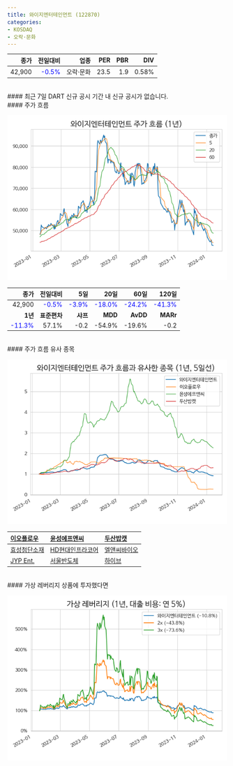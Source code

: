 ```yaml
---
title: 와이지엔터테인먼트 (122870)
categories:
- KOSDAQ
- 오락·문화
---
```


|**종가**|**전일대비**|**업종**|**PER**|**PBR**|**DIV**|
|-------:|-----------:|-------:|------:|------:|------:|
|42,900|<span style="color: blue">-0.5%</span>|오락·문화|23.5|1.9|0.58%|

<!-- more -->

<br>
#### 최근 7일 DART 신규 공시<a id="dart"></a>
기간 내 신규 공시가 없습니다.

<br>
#### 주가 흐름<a id="price"></a>

![122870](/assets/images/stock/122870.png)

|**종가**|**전일대비**|**5일**|**20일**|**60일**|**120일**|
|-------:|-----------:|------:|-------:|-------:|--------:|
| 42,900 | <span style="color: blue">-0.5%</span> | <span style="color: blue">-3.9%</span> | <span style="color: blue">-18.0%</span> | <span style="color: blue">-24.2%</span> | <span style="color: blue">-41.3%</span> |
|**1년**|**표준편차**|**샤프**|**MDD**|**AvDD**|**MARr**|
| <span style="color: blue">-11.3%</span> | 57.1% | -0.2 | -54.9% | -19.6% | -0.2 |

<br>
#### 주가 흐름 유사 종목<a id="corr"></a>

![122870](/assets/images/stock/122870_corr.png)

| [이오플로우](/294090/) | [윤성에프앤씨](/372170/) | [두산밥캣](/241560/) |
|:---------------------------------------|:---------------------------------------|:---------------------------------------|
| [효성첨단소재](/298050/) | [HD현대인프라코어](/042670/) | [엘앤씨바이오](/290650/) |
| [JYP Ent.](/035900/) | [서울반도체](/046890/) | [하이브](/352820/) |

<br>
#### 가상 레버리지 상품에 투자했다면<a id="2x"></a>

![122870](/assets/images/stock/122870_2x.png)

[^corr]: 상관계수를 이용하여 분석하였습니다.
